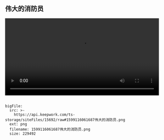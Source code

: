 ## 伟大的消防员

  <video width="100%" controls controlslist="nodownload nofullscreen noremoteplayback" disablePictureInPicture>
  <source src="https://api.keepwork.com/ts-storage/siteFiles/15693/raw" type="video/mp4" />
  你的浏览器不支持播放
</video>

```@BigFile

bigFile:
  src: >-
    https://api.keepwork.com/ts-storage/siteFiles/15692/raw#1599116061687伟大的消防员.png
  ext: png
  filename: 1599116061687伟大的消防员.png
  size: 229492
          
```